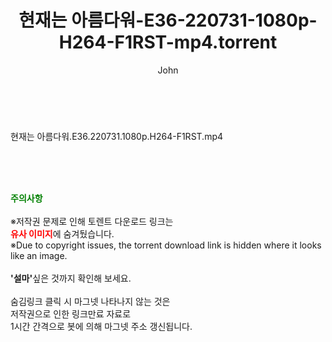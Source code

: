 ﻿---
layout: post
title:  "현재는 아름다워-E36-220731-1080p-H264-F1RST-mp4.torrent"
author: John
categories: [ 드라마 ]
tags: [  ]
image:  
description: "현재는 아름다워-E36-220731-1080p-H264-F1RST-mp4 torrent 정보 공유"
toc: true
toc_sticky: true
---

<br>
<div class="view-img">
<a class="view_image" href="https://torrentmobile60.com/bbs/view_image.php?fn=%2Fdata%2Ffile%2Fdrama%2F3659260999_UdMTlVf9_077a5028d04cda77ebefc9933d24d3c53b623f6d.jpg" target="_blank"><img alt="" class="img-tag" content="https://torrentmobile60.com/data/file/drama/3659260999_UdMTlVf9_077a5028d04cda77ebefc9933d24d3c53b623f6d.jpg" itemprop="image" src="https://torrentmobile60.com/data/file/drama/thumb-3659260999_UdMTlVf9_077a5028d04cda77ebefc9933d24d3c53b623f6d_835x2212.jpg"/></a></div><div class="view-content" itemprop="description">
<p>현재는 아름다워.E36.220731.1080p.H264-F1RST.mp4<br/></p> </div>
    
<br><br><br>
<p data-ke-size="size16"><b><span style="color: green;">주의사항</span></b><br /><br />※저작권 문제로 인해 토렌트 다운로드 링크는<br /><b><span style="color: red;">유사 이미지</span></b>에 숨겨뒀습니다.<br />※Due to copyright issues, the torrent download link is hidden where it looks like an image.<br /><br /><b>'설마'</b>싶은 것까지 확인해 보세요.<br /><br />숨김링크 클릭 시 마그넷 나타나지 않는 것은<br />저작권으로 인한 링크만료 자료로<br />1시간 간격으로 봇에 의해 마그넷 주소 갱신됩니다.</p>
